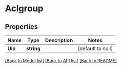 # Aclgroup

## Properties
Name | Type | Description | Notes
------------ | ------------- | ------------- | -------------
**Uid** | **string** |  | [default to null]

[[Back to Model list]](../README.md#documentation-for-models) [[Back to API list]](../README.md#documentation-for-api-endpoints) [[Back to README]](../README.md)


